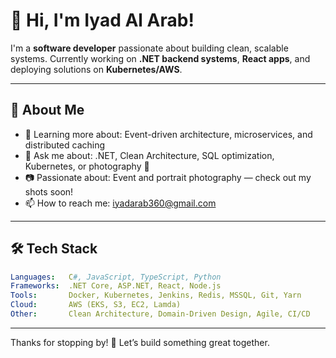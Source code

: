 # 👋 Hi, I'm Iyad Al Arab!

I'm a **software developer** passionate about building clean, scalable systems. Currently working on **.NET backend systems**, **React apps**, and deploying solutions on **Kubernetes/AWS**.

---

## 🚀 About Me

- 🌱 Learning more about: Event-driven architecture, microservices, and distributed caching
- 💬 Ask me about: .NET, Clean Architecture, SQL optimization, Kubernetes, or photography 📸
- 📷 Passionate about: Event and portrait photography — check out my shots soon!
- 📫 How to reach me: [iyadarab360@gmail.com](mailto:iyadarab360@gmail.com)

---

## 🛠 Tech Stack

```yaml
Languages:   C#, JavaScript, TypeScript, Python
Frameworks:  .NET Core, ASP.NET, React, Node.js
Tools:       Docker, Kubernetes, Jenkins, Redis, MSSQL, Git, Yarn
Cloud:       AWS (EKS, S3, EC2, Lamda)
Other:       Clean Architecture, Domain-Driven Design, Agile, CI/CD
```
---

Thanks for stopping by! 🚀 Let’s build something great together.

